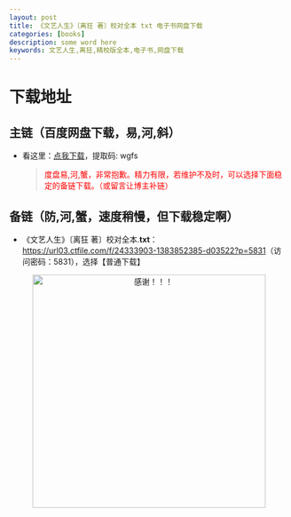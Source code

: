 ```yaml
---
layout: post
title: 《文艺人生》〔离狂 著〕校对全本 txt 电子书网盘下载
categories: [books]
description: some word here
keywords: 文艺人生,离狂,精校版全本,电子书,网盘下载
---
```


# 下载地址

## 主链（百度网盘下载，易,河,斜）

- 看这里：[点我下载](https://pan.baidu.com/s/1iMXUbSbtZQZjDcqDmnWUyw?pwd=wgfs)，提取码: wgfs

  > <p style="color:red" >度盘易,河,蟹，非常抱歉。精力有限，若维护不及时，可以选择下面稳定的备链下载。（或留言让博主补链）</p>

## 备链（防,河,蟹，速度稍慢，但下载稳定啊）

- 《文艺人生》〔离狂 著〕校对全本.**txt**：<https://url03.ctfile.com/f/24333903-1383852385-d03522?p=5831>（访问密码：5831），选择【普通下载】

<div align="center"><img src="https://pic.imgdb.cn/item/6707df6bd29ded1a8ce37031.gif" alt="感谢！！！" width="420px" height="auto"/></div>
